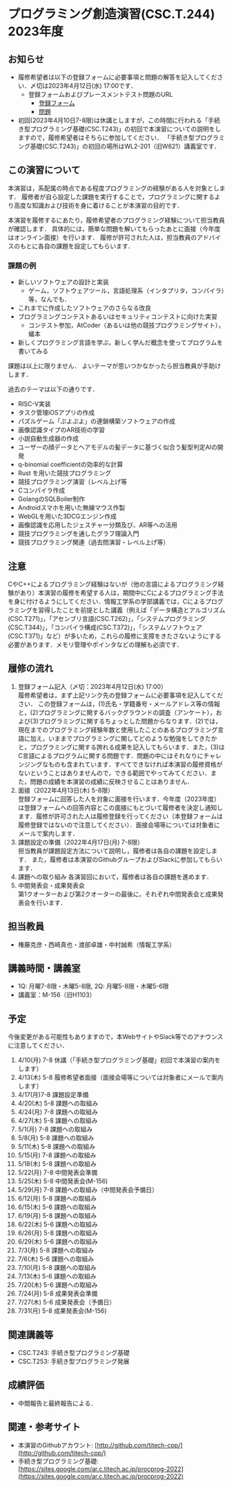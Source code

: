 # プログラミング創造演習(CSC.T.244) 2023年度

## お知らせ

* 履修希望者は以下の登録フォームに必要事項と問題の解答を記入してください．〆切は2023年4月12日(水) 17:00です．
  - 登録フォームおよびプレースメントテスト問題のURL
      - [登録フォーム](https://forms.gle/fvvQVw6SEKRBoMoN8)
      - [問題](https://titech-cpp.github.io/q2023.pdf)
* 初回(2023年4月10日7-8限)は休講としますが，この時間に行われる「手続き型プログラミング基礎(CSC.T243)」の初回で本演習についての説明をしますので，履修希望者はそちらに参加してください．
「手続き型プログラミング基礎(CSC.T243)」の初回の場所はWL2-201（旧W621）講義室です．

## この演習について
本演習は，系配属の時点である程度プログラミングの経験がある人を対象とします．
履修者が自ら設定した課題を実行することで，プログラミングに関するより高度な知識および技術を身に着けることが本演習の目的です．

本演習を履修するにあたり，履修希望者のプログラミング経験について担当教員が確認します．
具体的には，簡単な問題を解いてもらったあとに面接（今年度はオンライン面接）を行います．
履修が許可された人は，担当教員のアドバイスのもとに各自の課題を設定してもらいます．

### 課題の例
* 新しいソフトウェアの設計と実装
  - ゲーム，ソフトウェアツール，言語処理系（インタプリタ，コンパイラ）等，なんでも．
* これまでに作成したソフトウェアのさらなる改良
* プログラミングコンテストあるいはセキュリティコンテストに向けた実習
  - コンテスト参加，AtCoder（あるいは他の競技プログラミングサイト），蟻本
* 新しくプログラミング言語を学ぶ，新しく学んだ概念を使ってプログラムを書いてみる

課題は以上に限りません．
よいテーマが思いつかなかったら担当教員が手助けします．

過去のテーマは以下の通りです．
* RISC-V実装
* タスク管理iOSアプリの作成
* パズルゲーム「ぷよぷよ」の連鎖構築ソフトウェアの作成
* 画像認識タイプのAR技術の学習
* 小説自動生成器の作成
* ユーザーの顔データとヘアモデルの髪データに基づく似合う髪型判定AIの開発
* q-binomial coefficientの効率的な計算
* Rust を用いた競技プログラミング
* 競技プログラミング演習（レベル上げ等
* Cコンパイラ作成
* GolangのSQLBoiler制作
* Androidスマホを用いた無線マウス作製
* WebGLを用いた3DCGエンジン作成
* 画像認識を応用したジェスチャー分類及び、AR等への活用
* 競技プログラミングを通したグラフ理論入門
* 競技プログラミング関連（過去問演習・レベル上げ等）

## 注意
CやC++によるプログラミング経験はないが（他の言語によるプログラミング経験があり）本演習の履修を希望する人は，期間中にCによるプログラミング手法を身に付けるようにしてください．情報工学系の学部講義では，Cによるプログラミングを習得したことを前提とした講義（例えば「データ構造とアルゴリズム(CSC.T271)」，「アセンブリ言語(CSC.T262)」，「システムプログラミング(CSC.T344)」，「コンパイラ構成(CSC.T372)」，「システムソフトウェア(CSC.T371)」など）が多いため，これらの履修に支障をきたさないようにする必要があります．メモリ管理やポインタなどの理解も必須です．

## 履修の流れ
1. 登録フォーム記入（〆切：2023年4月12日(水) 17:00）  
履修希望者は，まず上記リンク先の登録フォームに必要事項を記入してください．
この登録フォームは，(1)氏名・学籍番号・メールアドレス等の情報と，(2)プログラミングに関するバックグラウンドの調査（アンケート），および(3)プログラミングに関するちょっとした問題からなります．(2)では，現在までのプログラミング経験年数と使用したことのあるプログラミング言語に加え，いままでプログラミングに関してどのような勉強をしてきたかと，プログラミングに関する誇れる成果を記入してもらいます．また，(3)はC言語によるプログラムに関する問題です．問題の中にはそれなりにチャレンジングなものも含まれています．すべてできなければ本演習の履修資格がないということはありませんので，できる範囲でやってみてください．また，問題の成績を本演習の成績に反映させることはありません．
2. 面接（2022年4月13日(木) 5-8限）  
登録フォームに回答した人を対象に面接を行います．今年度（2023年度）は登録フォームへの回答内容とこの面接にもとづいて履修者を決定し通知します．履修が許可された人は履修登録を行ってください（本登録フォームは履修登録ではないので注意してください）．面接会場等については対象者にメールで案内します．
3. 課題設定の準備（2022年4月17日(月) 7-8限）  
担当教員が課題設定方法について説明し，履修者は各自の課題を設定します．
また，履修者は本演習のGithubグループおよびSlackに参加してもらいます．
4. 課題への取り組み
各演習回において，履修者は各自の課題を進めます．
5. 中間発表会・成果発表会  
第1クオーターおよび第2クオーターの最後に，それぞれ中間発表会と成果発表会を行います．

## 担当教員
* 権藤克彦・西崎真也・渡部卓雄・中村誠希（情報工学系）

## 講義時間・講義室
* 1Q: 月曜7-8限・木曜5-8限, 2Q: 月曜5-8限・木曜5-6限
* 講義室：M-156（旧H1103）

## 予定
今後変更がある可能性もありますので，本WebサイトやSlack等でのアナウンスに注意してください．

1. 4/10(月) 7-8 休講（「手続き型プログラミング基礎」初回で本演習の案内をします）
2. 4/13(木) 5-8 履修希望者面接（面接会場等については対象者にメールで案内します）
3. 4/17(月)7-8 課題設定準備
4. 4/20(木) 5-8 課題への取組み
5. 4/24(月) 7-8 課題への取組み
6. 4/27(木) 5-8 課題への取組み
7. 5/1(月) 7-8 課題への取組み
8. 5/8(月) 5-8 課題への取組み
9. 5/11(木) 5-8 課題への取組み
10. 5/15(月) 7-8 課題への取組み
11. 5/18(木) 5-8 課題への取組み
12. 5/22(月) 7-8 中間発表会準備
13. 5/25(木) 5-8 中間発表会(M-156)
14. 5/29(月) 7-8 課題への取組み（中間発表会予備日）
15. 6/12(月) 5-8 課題への取組み
16. 6/15(木) 5-6 課題への取組み
17. 6/19(月) 5-8 課題への取組み
18. 6/22(木) 5-6 課題への取組み
19. 6/26(月) 5-8 課題への取組み
20. 6/29(木) 5-6 課題への取組み
21. 7/3(月) 5-8 課題への取組み
22. 7/6(木) 5-6 課題への取組み
23. 7/10(月) 5-8 課題への取組み
24. 7/13(木) 5-6 課題への取組み
25. 7/20(木) 5-6 課題への取組み
26. 7/24(月) 5-8 成果発表会準備
27. 7/27(木) 5-6 成果発表会（予備日）
28. 7/31(月) 5-8 成果発表会(M-156)

## 関連講義等
* CSC.T243: 手続き型プログラミング基礎
* CSC.T253: 手続き型プログラミング発展

## 成績評価
* 中間報告と最終報告による．

## 関連・参考サイト
* 本演習のGithubアカウント: [http://github.com/titech-cpp/](http://github.com/titech-cpp/)
* 手続き型プログラミング基礎: [https://sites.google.com/ar.c.titech.ac.jp/procprog-2022](https://sites.google.com/ar.c.titech.ac.jp/procprog-2022)
